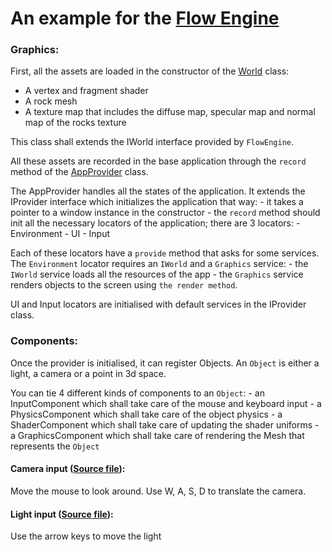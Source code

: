 An example for the [Flow Engine](http://github.com/massile/FlowEngine)
======================================================================

### Graphics:

First, all the assets are loaded in the constructor of the [World](World.h) class:
 - A vertex and fragment shader
 - A rock mesh
 - A texture map that includes the diffuse map, specular map and normal map of the rocks texture
 
This class shall extends the IWorld interface provided by `FlowEngine`.

All these assets are recorded in the base application through the `record` method of the [AppProvider](AppProvider.h) class.

The AppProvider handles all the states of the application.
It extends the IProvider interface which initializes the application that way:
    - it takes a pointer to a window instance in the constructor
    - the `record` method should init all the necessary locators of the application; there are 3 locators:
        - Environment
        - UI
        - Input
        
Each of these locators have a `provide` method that asks for some services.
The `Environment` locator requires an `IWorld` and a `Graphics` service:
    - the `IWorld` service loads all the resources of the app
    - the `Graphics` service renders objects to the screen using `the render method`.
    
UI and Input locators are initialised with default services in the IProvider class.

### Components:

Once the provider is initialised, it can register Objects.
An `Object` is either a light, a camera or a point in 3d space.

You can tie 4 different kinds of components to an `Object`:
    - an InputComponent which shall take care of the mouse and keyboard input 
    - a PhysicsComponent which shall take care of the object physics
    - a ShaderComponent which shall take care of updating the shader uniforms
    - a GraphicsComponent which shall take care of rendering the Mesh that represents the `Object`

#### Camera input ([Source file](CameraInputComponent.h)):

Move the mouse to look around.
Use W, A, S, D to translate the camera.

#### Light input ([Source file](LightInputComponent.h)):

Use the arrow keys to move the light